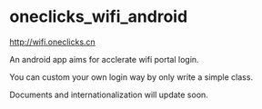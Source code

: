 # oneclicks_wifi_android

http://wifi.oneclicks.cn

An android app aims for acclerate wifi portal login.

You can custom your own login way by only write a simple class.

Documents and internationalization will update soon.
